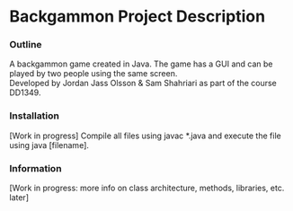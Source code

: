 # Backgammon Project Description

### Outline
A backgammon game created in Java. The game has a GUI and can be played by two people using the same screen.   
Developed by Jordan Jass Olsson & Sam Shahriari as part of the course DD1349.

### Installation
[Work in progress] Compile all files using javac *.java and execute the file using java [filename].

### Information
[Work in progress: more info on class architecture, methods, libraries, etc. later]
